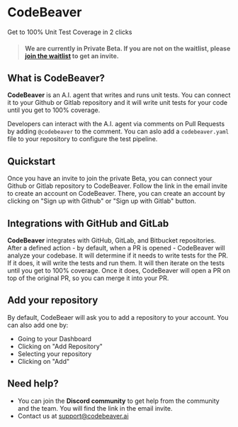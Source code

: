 # CodeBeaver

Get to 100% Unit Test Coverage in 2 clicks

> #### We are currently in **Private Beta**. If you are not on the waitlist, please [join the waitlist](https://www.codebeaver.ai/) to get an invite.

## What is CodeBeaver?

**CodeBeaver** is an A.I. agent that writes and runs unit tests. You can connect it to your Github or Gitlab repository and it will write unit tests for your code until you get to 100% coverage.

Developers can interact with the A.I. agent via comments on Pull Requests by adding `@codebeaver` to the comment. You can aslo add a `codebeaver.yaml` file to your repository to configure the test pipeline.

## Quickstart

Once you have an invite to join the private Beta, you can connect your Github or Gitlab repository to CodeBeaver. Follow the link in the email invite to create an account on CodeBeaver. There, you can create an account by clicking on "Sign up with Github" or "Sign up with Gitlab" button.

## Integrations with GitHub and GitLab

**CodeBeaver** integrates with GitHub, GitLab, and Bitbucket repositories. After a defined action - by default, when a PR is opened - CodeBeaver will analyze your codebase. It will determine if it needs to write tests for the PR. If it does, it will write the tests and run them. It will then iterate on the tests until you get to 100% coverage. Once it does, CodeBeaver will open a PR on top of the original PR, so you can merge it into your PR.

## Add your repository

By default, CodeBeaer will ask you to add a repository to your account. You can also add one by:

- Going to your Dashboard
- Clicking on "Add Repository"
- Selecting your repository
- Clicking on "Add"

## Need help?

- You can join the **Discord community** to get help from the community and the team. You will find the link in the email invite.
- Contact us at [support@codebeaver.ai](mailto:support@codebeaver.ai)
